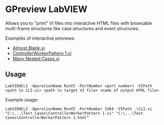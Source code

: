 # GPreview LabVIEW

Allows you to "print" VI files into interactive HTML files with browsable multi-frame structures like case structures and event structures.

Examples of interactive previews:
- [Almost Blank.vi](https://htmlpreview.github.io/?https://github.com/fadilf/gpreview-labview/blob/main/Test%20Cases/Almost%20Blank.html)
- [ControllerWorkerPattern 1.vi](https://htmlpreview.github.io/?https://github.com/fadilf/gpreview-labview/blob/main/Test%20Cases/ControllerWorkerPattern%201.html)
- [Many Nested Cases.vi](https://htmlpreview.github.io/?https://github.com/fadilf/gpreview-labview/blob/main/Test%20Cases/Many%20Nested%20Cases.html)

## Usage
`LabVIEWCLI -OperationName RunVI -PortNumber <port number> -VIPath <path to CLI.vi> <path to target VI file> <name of output HTML file>`

Example usage:

`LabVIEWCLI -OperationName RunVI -PortNumber 3364 -VIPath .\CLI.vi "C:\...\Test Cases\ControllerWorkerPattern 1.vi" "C:\...\Test Cases\ControllerWorkerPattern 1.html"`